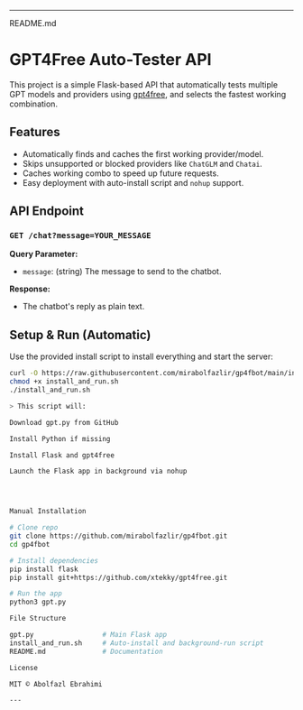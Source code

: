 

---

README.md

# GPT4Free Auto-Tester API

This project is a simple Flask-based API that automatically tests multiple GPT models and providers using [gpt4free](https://github.com/xtekky/gpt4free), and selects the fastest working combination.

## Features

- Automatically finds and caches the first working provider/model.
- Skips unsupported or blocked providers like `ChatGLM` and `Chatai`.
- Caches working combo to speed up future requests.
- Easy deployment with auto-install script and `nohup` support.

## API Endpoint

### `GET /chat?message=YOUR_MESSAGE`

**Query Parameter:**

- `message`: (string) The message to send to the chatbot.

**Response:**

- The chatbot's reply as plain text.

## Setup & Run (Automatic)

Use the provided install script to install everything and start the server:

```bash
curl -O https://raw.githubusercontent.com/mirabolfazlir/gp4fbot/main/install_and_run.sh
chmod +x install_and_run.sh
./install_and_run.sh

> This script will:

Download gpt.py from GitHub

Install Python if missing

Install Flask and gpt4free

Launch the Flask app in background via nohup




Manual Installation

# Clone repo
git clone https://github.com/mirabolfazlir/gp4fbot.git
cd gp4fbot

# Install dependencies
pip install flask
pip install git+https://github.com/xtekky/gpt4free.git

# Run the app
python3 gpt.py

File Structure

gpt.py                 # Main Flask app
install_and_run.sh     # Auto-install and background-run script
README.md              # Documentation

License

MIT © Abolfazl Ebrahimi

---
